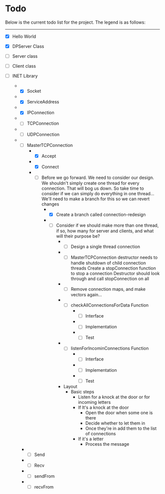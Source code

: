 # Todo

Below is the current todo list for the project. The legend is as follows:

----------------------------


- [x] Hello World
- [x] DPServer Class
- [ ] Server class
- [ ] Client class
- [ ] INET Library

	- -[x] Socket
	- -[x] ServiceAddress
	- -[x] IPConnection
	- -[ ] TCPConnection
	- -[ ] UDPConnection
	- -[ ] MasterTCPConnection
		- -[x] Accept
		- -[x] Connect
		- -[ ] Before we go forward. We need to consider our design. We
			shouldn't simply create one thread for every connection. That
			will bog us down. So take time to consider if we can simply do
			everything in one thread… We'll need to make a branch for this
			so we can revert changes
			- -[x] Create a branch called connection-redesign
			- -[ ] Consider if we should make more than one thread, if so, how
				many for server and clients, and what will their purpose be?
				- -[ ] Design a single thread connection
				- -[ ] MasterTCPConnection destructor needs to handle shutdown
					of child connection threads Create a stopConnection
					function to stop a connection Destructor should look
					through and call stopConnection on all
				- -[ ] Remove connection maps, and make vectors again…
				- -[ ] checkAllConnectionsForData Function
					- -[ ] Interface
					- -[ ] Implementation
					- -[ ] Test
				- -[ ] listenForIncominConnections Function
					- -[ ] Interface
					- -[ ] Implementation
					- -[ ] Test
				- Layout
					- Basic steps
						- Listen for a knock at the door or for incoming letters
						- If It's a knock at the door
							- Open the door when some one is there
							- Decide whether to let them in
							- Once they're in add them to the list of connections
						- If it's a letter
							- Process the message

	  - -[ ] Send
	  - -[ ] Recv
	  - -[ ] sendFrom
	  - -[ ] recvFrom
